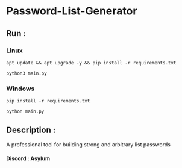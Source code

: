# Password-List-Generator
## Run : 
### Linux
```
apt update && apt upgrade -y && pip install -r requirements.txt
```
```
python3 main.py
```
### Windows
```
pip install -r requirements.txt
```
```
python main.py
```
## Description :
A professional tool for building strong and arbitrary list passwords

#### Discord : Asylum
